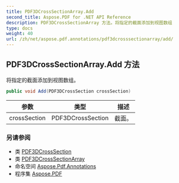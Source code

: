 ```yaml
---
title: PDF3DCrossSectionArray.Add
second_title: Aspose.PDF for .NET API Reference
description: PDF3DCrossSectionArray 方法。将指定的截面添加到视图数组
type: docs
weight: 40
url: /zh/net/aspose.pdf.annotations/pdf3dcrosssectionarray/add/
---
```

## PDF3DCrossSectionArray.Add 方法

将指定的截面添加到视图数组。

```csharp
public void Add(PDF3DCrossSection crossSection)
```

| 参数 | 类型 | 描述 |
| --- | --- | --- |
| crossSection | PDF3DCrossSection | 截面。 |

### 另请参阅

* 类 [PDF3DCrossSection](../../pdf3dcrosssection/)
* 类 [PDF3DCrossSectionArray](../)
* 命名空间 [Aspose.Pdf.Annotations](../../../aspose.pdf.annotations/)
* 程序集 [Aspose.PDF](../../../)